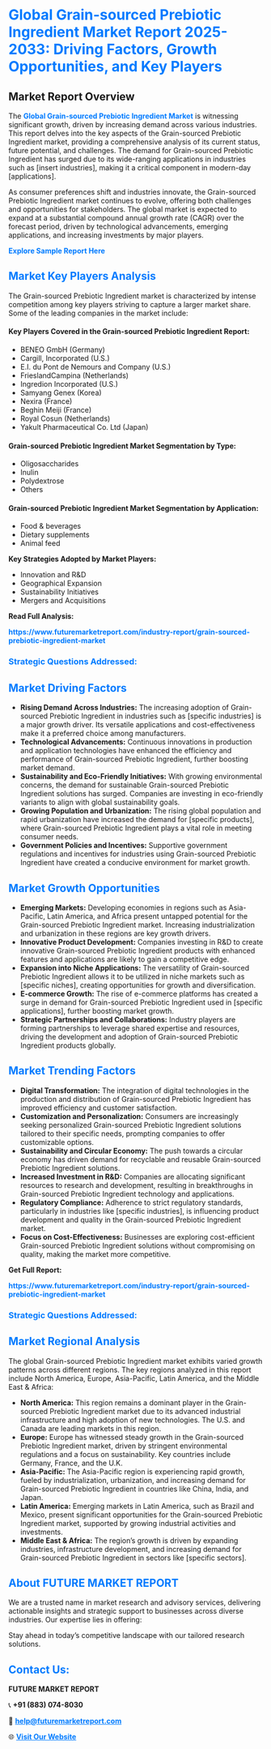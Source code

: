 <h1 style="color: #007BFF;">Global Grain-sourced Prebiotic Ingredient Market Report 2025-2033: Driving Factors, Growth Opportunities, and Key Players</h1>

<section id="overview">
<h2>Market Report Overview</h2>
<p>The <a href="https://www.futuremarketreport.com/industry-report/grain-sourced-prebiotic-ingredient-market" style="color: #007BFF; text-decoration: none;"><strong>Global Grain-sourced Prebiotic Ingredient Market</strong></a> is witnessing significant growth, driven by increasing demand across various industries. This report delves into the key aspects of the Grain-sourced Prebiotic Ingredient market, providing a comprehensive analysis of its current status, future potential, and challenges. The demand for Grain-sourced Prebiotic Ingredient has surged due to its wide-ranging applications in industries such as [insert industries], making it a critical component in modern-day [applications].</p>
<p>As consumer preferences shift and industries innovate, the Grain-sourced Prebiotic Ingredient market continues to evolve, offering both challenges and opportunities for stakeholders. The global market is expected to expand at a substantial compound annual growth rate (CAGR) over the forecast period, driven by technological advancements, emerging applications, and increasing investments by major players.</p>
</section>

<section id="overview">
<p><a href="https://www.futuremarketreport.com/request-sample/reportId=53899" style="color: #007BFF; text-decoration: none;"><strong>Explore Sample Report Here</strong></a></p>
</section>

<section id="key-players">
<h2 style="color: #007BFF;">Market Key Players Analysis</h2>
<p>The Grain-sourced Prebiotic Ingredient market is characterized by intense competition among key players striving to capture a larger market share. Some of the leading companies in the market include:</p>
<h4>Key Players Covered in the Grain-sourced Prebiotic Ingredient Report:</h4>
<ul><li>BENEO GmbH (Germany)</li><li>Cargill, Incorporated (U.S.)</li><li>E.I. du Pont de Nemours and Company (U.S.)</li><li>FrieslandCampina (Netherlands)</li><li>Ingredion Incorporated (U.S.)</li><li>Samyang Genex (Korea)</li><li>Nexira (France)</li><li>Beghin Meiji (France)</li><li>Royal Cosun (Netherlands)</li><li>Yakult Pharmaceutical Co. Ltd (Japan)</li></ul>
<h4>Grain-sourced Prebiotic Ingredient Market Segmentation by Type:</h4>
<ul><li>Oligosaccharides</li><li>Inulin</li><li>Polydextrose</li><li>Others</li></ul>

<h4>Grain-sourced Prebiotic Ingredient Market Segmentation by Application:</h4>
<ul><li>Food &amp; beverages</li><li>Dietary supplements</li><li>Animal feed</li></ul>
<p><strong>Key Strategies Adopted by Market Players:</strong></p>
<ul>
<li>Innovation and R&D</li>
<li>Geographical Expansion</li>
<li>Sustainability Initiatives</li>
<li>Mergers and Acquisitions</li>
</ul>
</section>

<section>
<p><strong>Read Full Analysis: </strong></p><a href="https://www.futuremarketreport.com/industry-report/grain-sourced-prebiotic-ingredient-market" style="color: #007BFF; text-decoration: none;"><strong>https://www.futuremarketreport.com/industry-report/grain-sourced-prebiotic-ingredient-market</strong></a>
<h3 style="color: #007BFF;">Strategic Questions Addressed:</h3>
</section>

<section id="driving-factors">
<h2 style="color: #007BFF;">Market Driving Factors</h2>
<ul>
<li><strong>Rising Demand Across Industries:</strong> The increasing adoption of Grain-sourced Prebiotic Ingredient in industries such as [specific industries] is a major growth driver. Its versatile applications and cost-effectiveness make it a preferred choice among manufacturers.</li>
<li><strong>Technological Advancements:</strong> Continuous innovations in production and application technologies have enhanced the efficiency and performance of Grain-sourced Prebiotic Ingredient, further boosting market demand.</li>
<li><strong>Sustainability and Eco-Friendly Initiatives:</strong> With growing environmental concerns, the demand for sustainable Grain-sourced Prebiotic Ingredient solutions has surged. Companies are investing in eco-friendly variants to align with global sustainability goals.</li>
<li><strong>Growing Population and Urbanization:</strong> The rising global population and rapid urbanization have increased the demand for [specific products], where Grain-sourced Prebiotic Ingredient plays a vital role in meeting consumer needs.</li>
<li><strong>Government Policies and Incentives:</strong> Supportive government regulations and incentives for industries using Grain-sourced Prebiotic Ingredient have created a conducive environment for market growth.</li>
</ul>
</section>

<section id="growth-opportunities">
<h2 style="color: #007BFF;">Market Growth Opportunities</h2>
<ul>
<li><strong>Emerging Markets:</strong> Developing economies in regions such as Asia-Pacific, Latin America, and Africa present untapped potential for the Grain-sourced Prebiotic Ingredient market. Increasing industrialization and urbanization in these regions are key growth drivers.</li>
<li><strong>Innovative Product Development:</strong> Companies investing in R&D to create innovative Grain-sourced Prebiotic Ingredient products with enhanced features and applications are likely to gain a competitive edge.</li>
<li><strong>Expansion into Niche Applications:</strong> The versatility of Grain-sourced Prebiotic Ingredient allows it to be utilized in niche markets such as [specific niches], creating opportunities for growth and diversification.</li>
<li><strong>E-commerce Growth:</strong> The rise of e-commerce platforms has created a surge in demand for Grain-sourced Prebiotic Ingredient used in [specific applications], further boosting market growth.</li>
<li><strong>Strategic Partnerships and Collaborations:</strong> Industry players are forming partnerships to leverage shared expertise and resources, driving the development and adoption of Grain-sourced Prebiotic Ingredient products globally.</li>
</ul>
</section>

<section id="trending-factors">
<h2 style="color: #007BFF;">Market Trending Factors</h2>
<ul>
<li><strong>Digital Transformation:</strong> The integration of digital technologies in the production and distribution of Grain-sourced Prebiotic Ingredient has improved efficiency and customer satisfaction.</li>
<li><strong>Customization and Personalization:</strong> Consumers are increasingly seeking personalized Grain-sourced Prebiotic Ingredient solutions tailored to their specific needs, prompting companies to offer customizable options.</li>
<li><strong>Sustainability and Circular Economy:</strong> The push towards a circular economy has driven demand for recyclable and reusable Grain-sourced Prebiotic Ingredient solutions.</li>
<li><strong>Increased Investment in R&D:</strong> Companies are allocating significant resources to research and development, resulting in breakthroughs in Grain-sourced Prebiotic Ingredient technology and applications.</li>
<li><strong>Regulatory Compliance:</strong> Adherence to strict regulatory standards, particularly in industries like [specific industries], is influencing product development and quality in the Grain-sourced Prebiotic Ingredient market.</li>
<li><strong>Focus on Cost-Effectiveness:</strong> Businesses are exploring cost-efficient Grain-sourced Prebiotic Ingredient solutions without compromising on quality, making the market more competitive.</li>
</ul>
</section>

<section>
<p><strong>Get Full Report: </strong></p><a href="https://www.futuremarketreport.com/industry-report/grain-sourced-prebiotic-ingredient-market" style="color: #007BFF; text-decoration: none;"><strong>https://www.futuremarketreport.com/industry-report/grain-sourced-prebiotic-ingredient-market</strong></a>
<h3 style="color: #007BFF;">Strategic Questions Addressed:</h3>
</section>


<section id="regional-analysis">
<h2 style="color: #007BFF;">Market Regional Analysis</h2>
<p>The global Grain-sourced Prebiotic Ingredient market exhibits varied growth patterns across different regions. The key regions analyzed in this report include North America, Europe, Asia-Pacific, Latin America, and the Middle East & Africa:</p>
<ul>
<li><strong>North America:</strong> This region remains a dominant player in the Grain-sourced Prebiotic Ingredient market due to its advanced industrial infrastructure and high adoption of new technologies. The U.S. and Canada are leading markets in this region.</li>
<li><strong>Europe:</strong> Europe has witnessed steady growth in the Grain-sourced Prebiotic Ingredient market, driven by stringent environmental regulations and a focus on sustainability. Key countries include Germany, France, and the U.K.</li>
<li><strong>Asia-Pacific:</strong> The Asia-Pacific region is experiencing rapid growth, fueled by industrialization, urbanization, and increasing demand for Grain-sourced Prebiotic Ingredient in countries like China, India, and Japan.</li>
<li><strong>Latin America:</strong> Emerging markets in Latin America, such as Brazil and Mexico, present significant opportunities for the Grain-sourced Prebiotic Ingredient market, supported by growing industrial activities and investments.</li>
<li><strong>Middle East & Africa:</strong> The region’s growth is driven by expanding industries, infrastructure development, and increasing demand for Grain-sourced Prebiotic Ingredient in sectors like [specific sectors].</li>
</ul>
</section>

<footer>
<h2 style="color: #007BFF;">About FUTURE MARKET REPORT</h2>
<p>We are a trusted name in market research and advisory services, delivering actionable insights and strategic support to businesses across diverse industries. Our expertise lies in offering:</p>

<p>Stay ahead in today’s competitive landscape with our tailored research solutions.</p>

<h2 style="color: #007BFF;">Contact Us:</h2>
<p><strong>FUTURE MARKET REPORT</strong></p>
<p>📞 <strong>+91 (883) 074-8030</strong></p>
<p>📧 <strong><a href="mailto:help@futuremarketreport.com" style="color: #007BFF;">help@futuremarketreport.com</a></strong></p>
<p>🌐 <strong><a href="https://www.futuremarketreport.com/" style="color: #007BFF;">Visit Our Website</a></strong></p>
</footer>